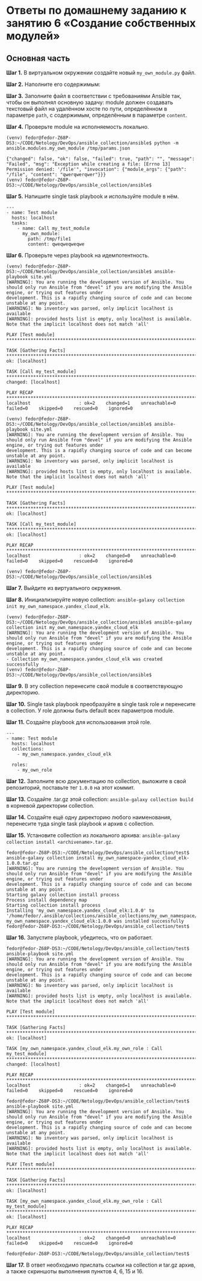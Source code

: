 # Ответы по домашнему заданию к занятию 6 «Создание собственных модулей»

## Основная часть

**Шаг 1.** В виртуальном окружении создайте новый `my_own_module.py` файл.

**Шаг 2.** Наполните его содержимым:

**Шаг 3.** Заполните файл в соответствии с требованиями Ansible так, чтобы он выполнял основную задачу: module должен создавать текстовый файл на удалённом хосте по пути, определённом в параметре `path`, с содержимым, определённым в параметре `content`.

**Шаг 4.** Проверьте module на исполняемость локально.
```
(venv) fedor@fedor-Z68P-DS3:~/CODE/Netology/DevOps/ansible_collection/ansible$ python -m ansible.modules.my_own_module /tmp/params.json 

{"changed": false, "ok": false, "failed": true, "path": "", "message": "Failed", "msg": "Exception while creating a file: [Errno 13] Permission denied: '/file'", "invocation": {"module_args": {"path": "/file", "content": "qwerqwerqwer"}}}
(venv) fedor@fedor-Z68P-DS3:~/CODE/Netology/DevOps/ansible_collection/ansible$
```

**Шаг 5.** Напишите single task playbook и используйте module в нём.
```
---
- name: Test module
  hosts: localhost
  tasks:
    - name: Call my_test_module
      my_own_module:
        path: /tmp/file1
        content: qweqweqweqwe
```

**Шаг 6.** Проверьте через playbook на идемпотентность.
```
(venv) fedor@fedor-Z68P-DS3:~/CODE/Netology/DevOps/ansible_collection/ansible$ ansible-playbook site.yml
[WARNING]: You are running the development version of Ansible. You should only run Ansible from "devel" if you are modifying the Ansible engine, or trying out features under
development. This is a rapidly changing source of code and can become unstable at any point.
[WARNING]: No inventory was parsed, only implicit localhost is available
[WARNING]: provided hosts list is empty, only localhost is available. Note that the implicit localhost does not match 'all'

PLAY [Test module] ***********************************************************************************************************************************************************

TASK [Gathering Facts] *******************************************************************************************************************************************************
ok: [localhost]

TASK [Call my_test_module] ***************************************************************************************************************************************************
changed: [localhost]

PLAY RECAP *******************************************************************************************************************************************************************
localhost                  : ok=2    changed=1    unreachable=0    failed=0    skipped=0    rescued=0    ignored=0   

(venv) fedor@fedor-Z68P-DS3:~/CODE/Netology/DevOps/ansible_collection/ansible$ ansible-playbook site.yml
[WARNING]: You are running the development version of Ansible. You should only run Ansible from "devel" if you are modifying the Ansible engine, or trying out features under
development. This is a rapidly changing source of code and can become unstable at any point.
[WARNING]: No inventory was parsed, only implicit localhost is available
[WARNING]: provided hosts list is empty, only localhost is available. Note that the implicit localhost does not match 'all'

PLAY [Test module] ***********************************************************************************************************************************************************

TASK [Gathering Facts] *******************************************************************************************************************************************************
ok: [localhost]

TASK [Call my_test_module] ***************************************************************************************************************************************************
ok: [localhost]

PLAY RECAP *******************************************************************************************************************************************************************
localhost                  : ok=2    changed=0    unreachable=0    failed=0    skipped=0    rescued=0    ignored=0   

(venv) fedor@fedor-Z68P-DS3:~/CODE/Netology/DevOps/ansible_collection/ansible$
```

**Шаг 7.** Выйдите из виртуального окружения.

**Шаг 8.** Инициализируйте новую collection: `ansible-galaxy collection init my_own_namespace.yandex_cloud_elk`.
```
(venv) fedor@fedor-Z68P-DS3:~/CODE/Netology/DevOps/ansible_collection/ansible$ ansible-galaxy collection init my_own_namespace.yandex_cloud_elk
[WARNING]: You are running the development version of Ansible. You should only run Ansible from "devel" if you are modifying the Ansible engine, or trying out features under
development. This is a rapidly changing source of code and can become unstable at any point.
- Collection my_own_namespace.yandex_cloud_elk was created successfully
(venv) fedor@fedor-Z68P-DS3:~/CODE/Netology/DevOps/ansible_collection/ansible$
```
**Шаг 9.** В эту collection перенесите свой module в соответствующую директорию.

**Шаг 10.** Single task playbook преобразуйте в single task role и перенесите в collection. У role должны быть default всех параметров module.

**Шаг 11.** Создайте playbook для использования этой role.
```
---
- name: Test module
  hosts: localhost
  collections:
    - my_own_namespace.yandex_cloud_elk

  roles:
    - my_own_role
```
**Шаг 12.** Заполните всю документацию по collection, выложите в свой репозиторий, поставьте тег `1.0.0` на этот коммит.

**Шаг 13.** Создайте .tar.gz этой collection: `ansible-galaxy collection build` в корневой директории collection.

**Шаг 14.** Создайте ещё одну директорию любого наименования, перенесите туда single task playbook и архив c collection.

**Шаг 15.** Установите collection из локального архива: `ansible-galaxy collection install <archivename>.tar.gz`.
```
fedor@fedor-Z68P-DS3:~/CODE/Netology/DevOps/ansible_collection/test$ ansible-galaxy collection install my_own_namespace-yandex_cloud_elk-1.0.0.tar.gz 
[WARNING]: You are running the development version of Ansible. You should only run Ansible from "devel" if you are modifying the Ansible engine, or trying out features under
development. This is a rapidly changing source of code and can become unstable at any point.
Starting galaxy collection install process
Process install dependency map
Starting collection install process
Installing 'my_own_namespace.yandex_cloud_elk:1.0.0' to '/home/fedor/.ansible/collections/ansible_collections/my_own_namespace/yandex_cloud_elk'
my_own_namespace.yandex_cloud_elk:1.0.0 was installed successfully
fedor@fedor-Z68P-DS3:~/CODE/Netology/DevOps/ansible_collection/test$
```
**Шаг 16.** Запустите playbook, убедитесь, что он работает.
```
fedor@fedor-Z68P-DS3:~/CODE/Netology/DevOps/ansible_collection/test$ ansible-playbook site.yml 
[WARNING]: You are running the development version of Ansible. You should only run Ansible from "devel" if you are modifying the Ansible engine, or trying out features under
development. This is a rapidly changing source of code and can become unstable at any point.
[WARNING]: No inventory was parsed, only implicit localhost is available
[WARNING]: provided hosts list is empty, only localhost is available. Note that the implicit localhost does not match 'all'

PLAY [Test module] ***********************************************************************************************************************************************************

TASK [Gathering Facts] *******************************************************************************************************************************************************
ok: [localhost]

TASK [my_own_namespace.yandex_cloud_elk.my_own_role : Call my_test_module] ***************************************************************************************************
changed: [localhost]

PLAY RECAP *******************************************************************************************************************************************************************
localhost                  : ok=2    changed=1    unreachable=0    failed=0    skipped=0    rescued=0    ignored=0   

fedor@fedor-Z68P-DS3:~/CODE/Netology/DevOps/ansible_collection/test$ ansible-playbook site.yml 
[WARNING]: You are running the development version of Ansible. You should only run Ansible from "devel" if you are modifying the Ansible engine, or trying out features under
development. This is a rapidly changing source of code and can become unstable at any point.
[WARNING]: No inventory was parsed, only implicit localhost is available
[WARNING]: provided hosts list is empty, only localhost is available. Note that the implicit localhost does not match 'all'

PLAY [Test module] ***********************************************************************************************************************************************************

TASK [Gathering Facts] *******************************************************************************************************************************************************
ok: [localhost]

TASK [my_own_namespace.yandex_cloud_elk.my_own_role : Call my_test_module] ***************************************************************************************************
ok: [localhost]

PLAY RECAP *******************************************************************************************************************************************************************
localhost                  : ok=2    changed=0    unreachable=0    failed=0    skipped=0    rescued=0    ignored=0   

fedor@fedor-Z68P-DS3:~/CODE/Netology/DevOps/ansible_collection/test$
```
**Шаг 17.** В ответ необходимо прислать ссылки на collection и tar.gz архив, а также скриншоты выполнения пунктов 4, 6, 15 и 16.

